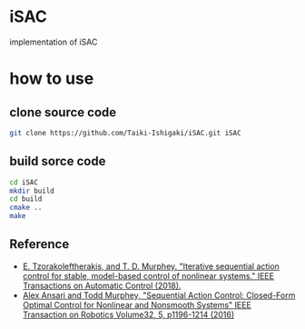 # iSAC
implementation of iSAC

# how to use

## clone source code
```sh
git clone https://github.com/Taiki-Ishigaki/iSAC.git iSAC
```

## build sorce code
```sh
cd iSAC
mkdir build
cd build
cmake ..
make
```

## Reference
- [E. Tzorakoleftherakis, and T. D. Murphey. "Iterative sequential action control for stable, model-based control of nonlinear systems." IEEE Transactions on Automatic Control (2018).](https://arxiv.org/pdf/1706.08932.pdf)
- [Alex Ansari and Todd Murphey, "Sequential Action Control: Closed-Form Optimal Control for Nonlinear and Nonsmooth Systems" IEEE Transaction on Robotics Volume32, 5, p1196-1214 (2016)](https://arxiv.org/pdf/1708.09347.pdf)
